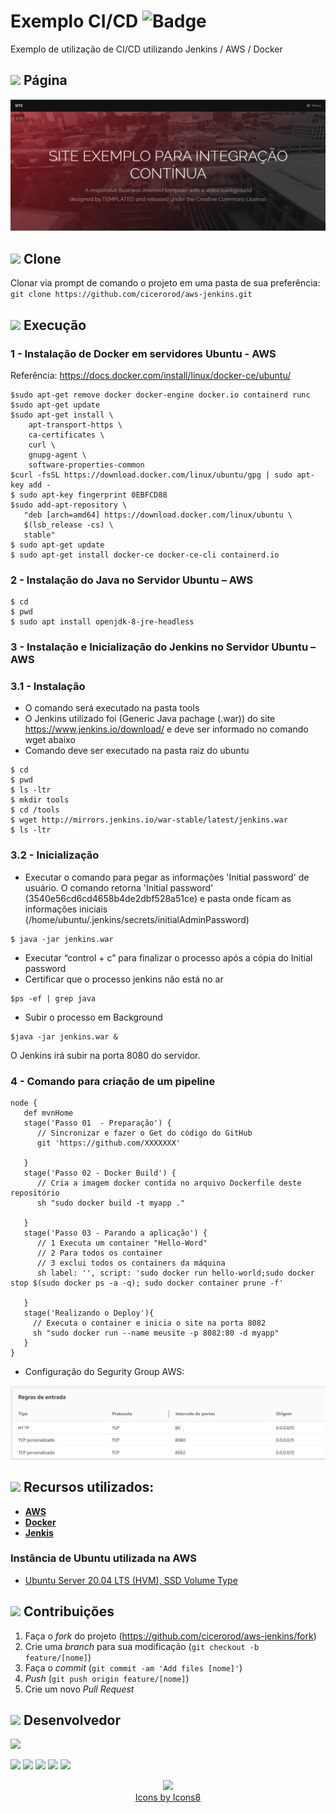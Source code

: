 # Exemplo CI/CD ![Badge](https://img.shields.io/badge/Status-Conclu%C3%ADdo-green)

Exemplo de utilização de CI/CD utilizando Jenkins / AWS / Docker

## <img src="https://img.icons8.com/ios-filled/20/000000/browser-window.png"/> Página

<p align="center">
  <img src="https://github.com/cicerorod/aws-jenkins/blob/master/images/Tela.PNG">
</p>

## ![](https://img.icons8.com/metro/20/000000/run-command.png) Clone

Clonar via prompt de comando o projeto em uma pasta de sua preferência: `git clone https://github.com/cicerorod/aws-jenkins.git`


## ![](https://img.icons8.com/metro/20/000000/run-command.png) Execução

### 1 - Instalação de Docker em servidores Ubuntu - AWS

Referência: https://docs.docker.com/install/linux/docker-ce/ubuntu/

```
$sudo apt-get remove docker docker-engine docker.io containerd runc
$sudo apt-get update
$sudo apt-get install \
    apt-transport-https \
    ca-certificates \
    curl \
    gnupg-agent \
    software-properties-common
$curl -fsSL https://download.docker.com/linux/ubuntu/gpg | sudo apt-key add -
$ sudo apt-key fingerprint 0EBFCD88
$sudo add-apt-repository \
   "deb [arch=amd64] https://download.docker.com/linux/ubuntu \
   $(lsb_release -cs) \
   stable"
$ sudo apt-get update
$ sudo apt-get install docker-ce docker-ce-cli containerd.io
```
### 2 - Instalação do Java no Servidor Ubuntu – AWS

```
$ cd 
$ pwd 
$ sudo apt install openjdk-8-jre-headless 
```
### 3 - Instalação e Inicialização do Jenkins no Servidor Ubuntu – AWS

### 3.1 - Instalação

-  O comando será executado na pasta tools
-  O Jenkins utilizado foi (Generic Java pachage (.war)) do site https://www.jenkins.io/download/ e deve ser informado no comando wget abaixo
-  Comando deve ser executado na pasta raiz do ubuntu

```
$ cd 
$ pwd
$ ls -ltr
$ mkdir tools
$ cd /tools
$ wget http://mirrors.jenkins.io/war-stable/latest/jenkins.war
$ ls -ltr
```
### 3.2 - Inicialização

- Executar o comando para pegar as informações 'Initial password' de usuário. O comando retorna 'Initial password' (3540e56cd6cd4658b4de2dbf528a51ce) e pasta onde ficam as informações iniciais (/home/ubuntu/.jenkins/secrets/initialAdminPassword)

```
$ java -jar jenkins.war
```

- Executar “control + c” para finalizar o processo após a cópia do Initial password
- Certificar que o processo jenkins não está no ar

```
$ps -ef | grep java
```

- Subir o processo em Background

```
$java -jar jenkins.war & 
```

O Jenkins irá subir na porta 8080 do servidor.


### 4 - Comando para criação de um pipeline 


```
node {
   def mvnHome
   stage('Passo 01  - Preparação') {      
      // Sincronizar e fazer o Get do código do GitHub
      git 'https://github.com/XXXXXXX'
     
   }
   stage('Passo 02 - Docker Build') {
      // Cria a imagem docker contida no arquivo Dockerfile deste repositório
      sh "sudo docker build -t myapp ."
      
   }
   stage('Passo 03 - Parando a aplicação') { 
      // 1 Executa um container "Hello-Word" 
      // 2 Para todos os container
      // 3 exclui todos os containers da máquina
      sh label: '', script: 'sudo docker run hello-world;sudo docker stop $(sudo docker ps -a -q); sudo docker container prune -f'
      
   }
   stage('Realizando o Deploy'){
     // Executa o container e inicia o site na porta 8082 
     sh "sudo docker run --name meusite -p 8082:80 -d myapp"  
   }
}
```
- Configuração do Segurity Group AWS:

<p align="center">
  <img src="https://github.com/cicerorod/aws-jenkins/blob/master/images/SecurityGroups.PNG">
  
</p>

## ![](https://img.icons8.com/ios-filled/20/000000/hammer.png) Recursos utilizados:

- **[AWS](https://aws.amazon.com/pt/console/)**
- **[Docker](https://www.npmjs.com/package/axios)**
- **[Jenkis](https://www.npmjs.com/package/react-countup)**

### Instância de Ubuntu utilizada na AWS 

+ [Ubuntu Server 20.04 LTS (HVM), SSD Volume Type](ami-01237fce26136c8cc)


## ![](https://img.icons8.com/ios-glyphs/20/000000/pull-request.png) Contribuições

1. Faça o _fork_ do projeto (<https://github.com/cicerorod/aws-jenkins/fork>)
2. Crie uma _branch_ para sua modificação (`git checkout -b feature/[nome]`)
3. Faça o _commit_ (`git commit -am 'Add files [nome]'`)
4. _Push_ (`git push origin feature/[nome]`)
5. Crie um novo _Pull Request_


## ![](https://img.icons8.com/ios-glyphs/22/000000/code-file.png) Desenvolvedor

<img src="https://avatars.githubusercontent.com/cicerorod" width=115>

[![](https://img.icons8.com/fluent/30/000000/github.png)](https://github.com/cicerorod)
[![](https://img.icons8.com/metro/25/000000/linkedin.png)](https://www.linkedin.com/in/c%C3%ADcero-rodrigues-89623784/)
[![](https://img.icons8.com/metro/25/000000/facebook.png)](https://www.facebook.com/cicero.rodrigues.90834)
[![](https://img.icons8.com/material-rounded/29/000000/instagram-new.png)](https://www.instagram.com/cicero_rod/)
[![](https://img.icons8.com/metro/26/000000/email.png)](mailto:cicerorod@gmail.com)

<p align="center">
  <img src="https://img.icons8.com/wired/32/000000/icons8-new-logo.png" >
  </br>
  <a href="https://icons8.com/icon/">Icons by Icons8</a>
  
</p>


<!--
[nodejs]: https://nodejs.org/
[yarn]: https://yarnpkg.com/
[repo]:https://github.com/cicerorod/igti-fullstack-mod3-react-paises
-->
